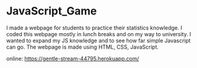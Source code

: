 # JavaScript_Game

I made a webpage for students to practice their statistics knowledge. I coded this webpage mostly in lunch breaks and on my way to university. I wanted to expand my JS knowledge and to see how far simple Javascript can go. The webpage is made using HTML, CSS, JavaScript.

online: https://gentle-stream-44795.herokuapp.com/
